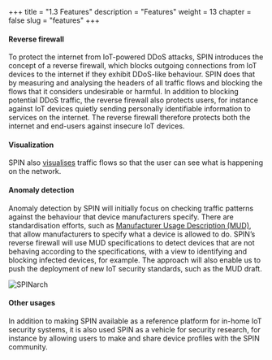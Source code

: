 +++
title = "1.3 Features"
description = "Features"
weight = 13
chapter = false
slug = "features"
+++

#### Reverse firewall
To protect the internet from IoT-powered DDoS attacks, SPIN introduces the concept of a reverse firewall, which blocks outgoing connections from IoT devices to the internet if they exhibit DDoS-like behaviour. SPIN does that by measuring and analysing the headers of all traffic flows and blocking the flows that it considers undesirable or harmful. In addition to blocking potential DDoS traffic, the reverse firewall also protects users, for instance against IoT devices quietly sending personally identifiable information to services on the internet. The reverse firewall therefore protects both the internet and end-users against insecure IoT devices.

#### Visualization
SPIN also [visualises](https://youtu.be/jynMCQ1fyvM) traffic flows so that the user can see what is happening on the network.

#### Anomaly detection
Anomaly detection by SPIN will initially focus on checking traffic patterns against the behaviour that device manufacturers specify. There are standardisation efforts, such as [Manufacturer Usage Description (MUD)](https://tools.ietf.org/html/draft-ietf-opsawg-mud), that allow manufacturers to specify what a device is allowed to do. SPIN’s reverse firewall will use MUD specifications to detect devices that are not behaving according to the specifications, with a view to identifying and blocking infected devices, for example. The approach will also enable us to push the deployment of new IoT security standards, such as the MUD draft.

![SPINarch](/images/SPIN_Concept.png?width=20pc&classes=border "SPIN concept")

#### Other usages
In addition to making SPIN available as a reference platform for in-home IoT security systems, it is also used SPIN as a vehicle for security research, for instance by allowing users to make and share device profiles with the SPIN community.


